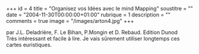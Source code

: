 +++
id = 4
title = "Organisez vos Idées avec le mind Mapping"
soustitre = ""
date = "2004-11-30T00:00:00+01:00"
rubrique = 1
description = ""
comments = true
image = "/images/arton4.jpg"
+++

<div class="chapo">par J.L. Deladrière, F. Le Bihan, P.Mongin et D. Rebaud. Edition Dunod</div>
Très intéressant et facile à lire. Je vais sûrement utiliser longtemps ces cartes euristiques.